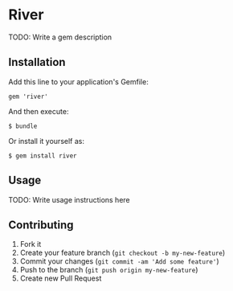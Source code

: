# River

TODO: Write a gem description

## Installation

Add this line to your application's Gemfile:

    gem 'river'

And then execute:

    $ bundle

Or install it yourself as:

    $ gem install river

## Usage

TODO: Write usage instructions here

## Contributing

1. Fork it
2. Create your feature branch (`git checkout -b my-new-feature`)
3. Commit your changes (`git commit -am 'Add some feature'`)
4. Push to the branch (`git push origin my-new-feature`)
5. Create new Pull Request
